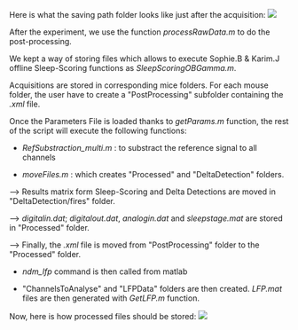 Here is what the saving path folder looks like just after the acquisition:
![](https://user-images.githubusercontent.com/41677251/43531386-f0f92b60-95af-11e8-80c2-6cbd81d12b19.PNG)

After the experiment, we use the function _processRawData.m_ to do the post-processing.

We kept a way of storing files which allows to execute Sophie.B & Karim.J offline Sleep-Scoring functions as _SleepScoringOBGamma.m_.

Acquisitions are stored in corresponding mice folders. 
For each mouse folder, the user have to create a "PostProcessing" subfolder containing the _.xml_ file. 

Once the Parameters File is loaded thanks to _getParams.m_ function, the rest of the script will execute the following functions: 
* _RefSubstraction_multi.m_ : to substract the reference signal to all channels

* _moveFiles.m_ : which creates "Processed" and "DeltaDetection" folders. 

--> Results matrix form Sleep-Scoring and Delta Detections are moved in "DeltaDetection/fires" folder.

--> _digitalin.dat_; _digitalout.dat_, _analogin.dat_ and _sleepstage.mat_ are stored in "Processed" folder. 

--> Finally, the _.xml_ file is moved from "PostProcessing" folder to the "Processed" folder. 

* _ndm_lfp_ command is then called from matlab 

* "ChannelsToAnalyse" and "LFPData" folders are then created. _LFP.mat_ files are then generated with _GetLFP.m_ function. 

Now, here is how processed files should be stored:
![](https://user-images.githubusercontent.com/41677251/43531593-66ddc50c-95b0-11e8-85dd-f6f8a08b6265.png)
